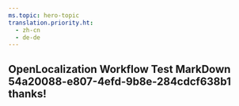 ```yaml
---
ms.topic: hero-topic
translation.priority.ht: 
  - zh-cn
  - de-de
---
```

## OpenLocalization Workflow Test MarkDown 54a20088-e807-4efd-9b8e-284cdcf638b1 thanks!
